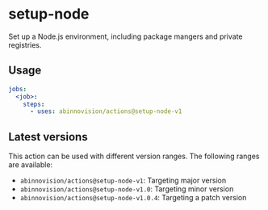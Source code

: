 # setup-node

Set up a Node.js environment, including package mangers and private registries.

## Usage

[//]: # "x-release-please-start-major"

```yaml
jobs:
  <job>:
    steps:
      - uses: abinnovision/actions@setup-node-v1
```

[//]: # "x-release-please-end"

## Latest versions

This action can be used with different version ranges. The following ranges are available:

- `abinnovision/actions@setup-node-v1`: Targeting major version <!-- x-release-please-major -->
- `abinnovision/actions@setup-node-v1.0`: Targeting minor version <!-- x-release-please-minor -->
- `abinnovision/actions@setup-node-v1.0.4`: Targeting a patch version <!-- x-release-please-version -->
